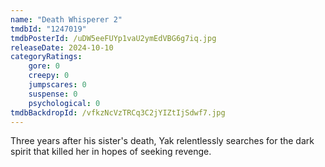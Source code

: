 ```yaml
---
name: "Death Whisperer 2"
tmdbId: "1247019"
tmdbPosterId: /uDW5eeFUYp1vaU2ymEdVBG6g7iq.jpg
releaseDate: 2024-10-10
categoryRatings:
    gore: 0
    creepy: 0
    jumpscares: 0
    suspense: 0
    psychological: 0
tmdbBackdropId: /vfkzNcVzTRCq3C2jYIZtIjSdwf7.jpg
---
```

Three years after his sister's death, Yak relentlessly searches for the dark spirit that killed her in hopes of seeking revenge.
